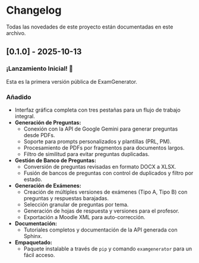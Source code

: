 # Changelog

Todas las novedades de este proyecto están documentadas en este archivo.

## [0.1.0] - 2025-10-13

### ¡Lanzamiento Inicial! 🎉

Esta es la primera versión pública de ExamGenerator.

### Añadido
- Interfaz gráfica completa con tres pestañas para un flujo de trabajo integral.
- **Generación de Preguntas:**
    - Conexión con la API de Google Gemini para generar preguntas desde PDFs.
    - Soporte para prompts personalizados y plantillas (PRL, PM).
    - Procesamiento de PDFs por fragmentos para documentos largos.
    - Filtro de similitud para evitar preguntas duplicadas.
- **Gestión de Banco de Preguntas:**
    - Conversión de preguntas revisadas en formato DOCX a XLSX.
    - Fusión de bancos de preguntas con control de duplicados y filtro por estado.
- **Generación de Exámenes:**
    - Creación de múltiples versiones de exámenes (Tipo A, Tipo B) con preguntas y respuestas barajadas.
    - Selección granular de preguntas por tema.
    - Generación de hojas de respuesta y versiones para el profesor.
    - Exportación a Moodle XML para auto-corrección.
- **Documentación:**
    - Tutoriales completos y documentación de la API generada con Sphinx.
- **Empaquetado:**
    - Paquete instalable a través de `pip` y comando `examgenerator` para un fácil acceso.
